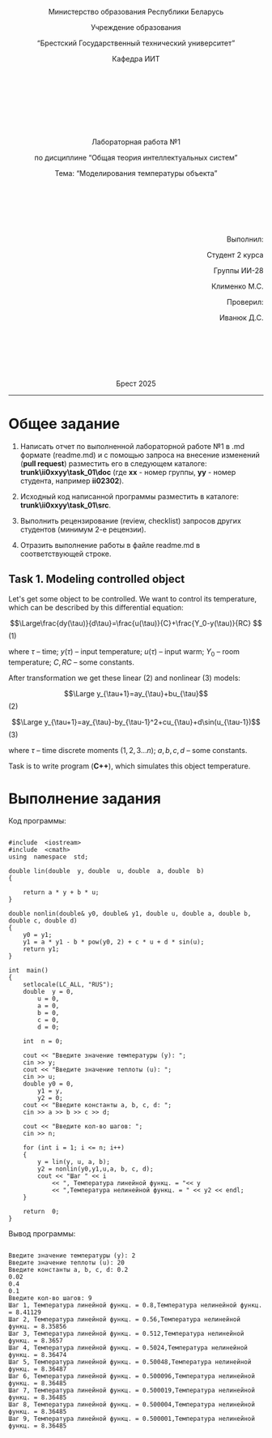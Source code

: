 ﻿
<p align="center"> Министерство образования Республики Беларусь</p>

<p align="center">Учреждение образования</p>

<p align="center">“Брестский Государственный технический университет”</p>

<p align="center">Кафедра ИИТ</p>

<br><br><br><br><br><br><br>

<p align="center">Лабораторная работа №1</p>

<p align="center">по дисциплине “Общая теория интеллектуальных систем”</p>

<p align="center">Тема: “Моделирования температуры объекта”</p>

<br><br><br><br><br>

<p align="right">Выполнил:</p>

<p align="right">Студент 2 курса</p>

<p align="right">Группы ИИ-28</p>

<p align="right">Клименко М.С.</p>

<p align="right">Проверил:</p>

<p align="right">Иванюк Д.С.</p>

<br><br><br><br><br>

<p align="center">Брест 2025</p>

  

  

<hr>

  

  

# Общее задание #

1. Написать отчет по выполненной лабораторной работе №1 в .md формате (readme.md) и с помощью запроса на внесение изменений (**pull request**) разместить его в следующем каталоге: **trunk\ii0xxyy\task_01\doc** (где **xx** - номер группы, **yy** - номер студента, например **ii02302**).

2. Исходный код написанной программы разместить в каталоге: **trunk\ii0xxyy\task_01\src**.

3. Выполнить рецензирование (review, checklist) запросов других студентов (минимум 2-е рецензии).

4. Отразить выполнение работы в файле readme.md в соответствующей строке.

  

## Task 1. Modeling controlled object ##

Let's get some object to be controlled. We want to control its temperature, which can be described by this differential equation:

  

$$\Large\frac{dy(\tau)}{d\tau}=\frac{u(\tau)}{C}+\frac{Y_0-y(\tau)}{RC} $$ (1)

  

where $\tau$ – time; $y(\tau)$ – input temperature; $u(\tau)$ – input warm; $Y_0$ – room temperature; $C,RC$ – some constants.

  

After transformation we get these linear (2) and nonlinear (3) models:

  

$$\Large y_{\tau+1}=ay_{\tau}+bu_{\tau}$$ (2)

$$\Large y_{\tau+1}=ay_{\tau}-by_{\tau-1}^2+cu_{\tau}+d\sin(u_{\tau-1})$$ (3)

  

where $\tau$ – time discrete moments ($1,2,3{\dots}n$); $a,b,c,d$ – some constants.

  

Task is to write program (**С++**), which simulates this object temperature.

  

# Выполнение задания #

Код программы:

```

#include  <iostream>
#include  <cmath>
using  namespace  std;

double lin(double  y, double  u, double  a, double  b)
{

	return a * y + b * u;
}

double nonlin(double& y0, double& y1, double u, double a, double b, double c, double d)
{
	y0 = y1;
	y1 = a * y1 - b * pow(y0, 2) + c * u + d * sin(u);
	return y1;
}

int  main()
{
	setlocale(LC_ALL, "RUS");
	double  y = 0,
		u = 0,
		a = 0,
		b = 0,
		c = 0,
		d = 0;

	int  n = 0;

	cout << "Введите значение температуры (y): ";
	cin >> y;
	cout << "Введите значение теплоты (u): ";
	cin >> u;
	double y0 = 0,
		y1 = y,
		y2 = 0;
	cout << "Введите константы а, b, c, d: ";
	cin >> a >> b >> c >> d;

	cout << "Введите кол-во шагов: ";
	cin >> n;

	for (int i = 1; i <= n; i++)
	{
		y = lin(y, u, a, b);
		y2 = nonlin(y0,y1,u,a, b, c, d);
		cout << "Шаг " << i
			<< ", Температура линейной функц. = "<< y
			<< ",Температура нелинейной функц. = " << y2 << endl;
	}

	return  0;
}
```

Вывод программы:

```

Введите значение температуры (y): 2
Введите значение теплоты (u): 20
Введите константы а, b, c, d: 0.2
0.02
0.4
0.1
Введите кол-во шагов: 9
Шаг 1, Температура линейной функц. = 0.8,Температура нелинейной функц. = 8.41129
Шаг 2, Температура линейной функц. = 0.56,Температура нелинейной функц. = 8.35856
Шаг 3, Температура линейной функц. = 0.512,Температура нелинейной функц. = 8.3657
Шаг 4, Температура линейной функц. = 0.5024,Температура нелинейной функц. = 8.36474
Шаг 5, Температура линейной функц. = 0.50048,Температура нелинейной функц. = 8.36487
Шаг 6, Температура линейной функц. = 0.500096,Температура нелинейной функц. = 8.36485
Шаг 7, Температура линейной функц. = 0.500019,Температура нелинейной функц. = 8.36485
Шаг 8, Температура линейной функц. = 0.500004,Температура нелинейной функц. = 8.36485
Шаг 9, Температура линейной функц. = 0.500001,Температура нелинейной функц. = 8.36485

```
